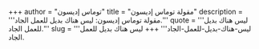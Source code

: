 +++
author = "توماس إديسون"
title = "مقولة توماس إديسون"
description = '''مقولة توماس إديسون: ليس هناك بديل للعمل الجاد.'''
quote = '''ليس هناك بديل للعمل الجاد.'''
slug = '''ليس-هناك-بديل-للعمل-الجاد'''
+++
ليس هناك بديل للعمل الجاد.
